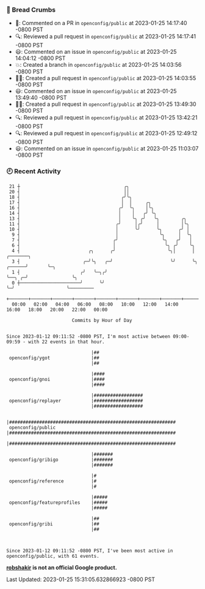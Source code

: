 ### 🍞 Bread Crumbs

 * 💬: Commented on a PR in  `openconfig/public` at 2023-01-25 14:17:40 -0800 PST
 * 🔍: Reviewed a pull request in  `openconfig/public` at 2023-01-25 14:17:41 -0800 PST
 * 😃: Commented on an issue in `openconfig/public` at 2023-01-25 14:04:12 -0800 PST
 * 💥: Created a branch in `openconfig/public` at 2023-01-25 14:03:56 -0800 PST
 * ✍🏼: Created a pull request in `openconfig/public` at 2023-01-25 14:03:55 -0800 PST
 * 😃: Commented on an issue in `openconfig/public` at 2023-01-25 13:49:40 -0800 PST
 * ✍🏼: Created a pull request in `openconfig/public` at 2023-01-25 13:49:30 -0800 PST
 * 🔍: Reviewed a pull request in  `openconfig/public` at 2023-01-25 13:42:21 -0800 PST
 * 🔍: Reviewed a pull request in  `openconfig/public` at 2023-01-25 12:49:12 -0800 PST
 * 😃: Commented on an issue in `openconfig/public` at 2023-01-25 11:03:07 -0800 PST

### 🕘 Recent Activity
```
 21 ┼                                      ╭╮
 20 ┤                                      ││
 18 ┤                                     ╭╯╰╮
 17 ┤                                     │  │     ╭╮
 16 ┤                                    ╭╯  ╰╮    │╰╮
 14 ┤                                    │    │   ╭╯ ╰╮
 13 ┤                                    │    ╰╮ ╭╯   ╰╮        ╭╮
 11 ┤                                   ╭╯     │╭╯     │        │╰╮
 10 ┤                                   │      ╰╯      ╰╮      ╭╯ │
  9 ┤                                   │               ╰╮     │  ╰╮
  7 ┤                                  ╭╯                ╰╮   ╭╯   │
  6 ┤                                  │                  ╰╮ ╭╯    ╰╮
  4 ┤                         ╭╮      ╭╯                   ╰╮│      │              ╭───────╮
  3 ┤                       ╭─╯╰╮   ╭─╯                     ╰╯      ╰╮      ╭──────╯       ╰─╮
  1 ┤                      ╭╯   ╰─╮╭╯                                ╰──╮ ╭─╯                ╰╮
  0 ┼──────────────────────╯      ╰╯                                    ╰─╯                   ╰─────────
    +───────+───────+───────+───────+───────+───────+───────+───────+───────+───────+───────+───────+────
  00:00   02:00   04:00   06:00   08:00   10:00   12:00   14:00   16:00   18:00   20:00   22:00   00:00   

						Commits by Hour of Day


Since 2023-01-12 09:11:52 -0800 PST, I'm most active between 09:00-09:59 - with 22 events in that hour.

```



```
                               |##
 openconfig/ygot               |##
                               |##

                               |####
 openconfig/gnoi               |####
                               |####

                               |##################
 openconfig/replayer           |##################
                               |##################

                               |#############################################################
 openconfig/public             |#############################################################
                               |#############################################################

                               |#######
 openconfig/gribigo            |#######
                               |#######

                               |#
 openconfig/reference          |#
                               |#

                               |#####
 openconfig/featureprofiles    |#####
                               |#####

                               |##
 openconfig/gribi              |##
                               |##



Since 2023-01-12 09:11:52 -0800 PST, I've been most active in openconfig/public, with 61 events.

```
**[robshakir](mailto:robjs@google.com) is not an official Google product.**  


Last Updated: 2023-01-25 15:31:05.632866923 -0800 PST
